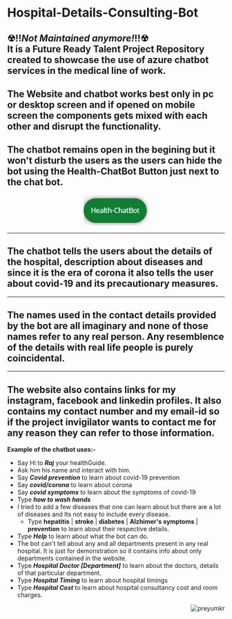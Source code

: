 # Hospital-Details-Consulting-Bot

☢‼***Not Maintained anymore!***‼☢  
It is  a **Future Ready Talent Project Repository** created to showcase the use of azure chatbot services in the medical line of work.
---
The Website and chatbot works best only in pc or desktop screen and if opened on mobile screen the components gets mixed with each other and disrupt the functionality. 
---
The chatbot remains open in the begining but it won't disturb the users as the users can hide the bot using the **Health-ChatBot Button** just next to the chat bot.<br>
---
<p align="center">
  <img src="https://github.com/PreyumKr/Hospital-Details-Consulting-Bot/blob/main/assets/img/Chatbotpic.png" />
</p>

---
The chatbot tells the users about the details of the hospital, description about diseases and since it is the era of corona it also tells the user about covid-19 and its precautionary measures.
---
---
The names used in the contact details provided by the bot are all imaginary and none of those names refer to any real person. Any resemblence of the details with real life people is purely coincidental.
---
---
The website also contains links for my instagram, facebook and linkedin profiles. It also contains my contact number and my email-id so if the project invigilator wants to contact me for any reason they can refer to those information.
---

**Example of the chatbot uses:-**
  * Say Hi to ***Raj*** your healthGuide.
  * Ask him his name and interact with him.
  * Say ***Covid prevention*** to learn about covid-19 prevention
  * Say ***covid/corona*** to learn about corona
  * Say ***covid symptoms*** to learn about the symptoms of covid-19
  * Type ***how to wash hands***
  * I tried to add a few diseases that one can learn about but there are a lot of diseases and Its not easy to include every disease.
    * Type **hepatitis** | **stroke** | **diabetes** | **Alzhimer's symptoms** | **prevention** to learn about their respective details.
  * Type ***Help*** to learn about what the bot can do.
  * The bot can't tell about any and all departments present in any real hospital. It is just for demonstration so it contains info about only departments contained in the website.
  * Type ***Hospital Doctor [Department]*** to learn about the doctors, details of that particular department.
  * Type ***Hospital Timing*** to learn about hospital timings
  * Type ***Hospital Cost*** to learn about hospital consultancy cost and room charges.
  
<p align="right"> <img src="https://komarev.com/ghpvc/?username=PreyumKr&label=Repository%20views&color=0e75b6&style=flat" alt="preyumkr" /> </p>
